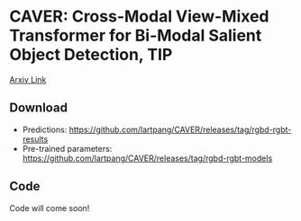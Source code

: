 # CAVER: Cross-Modal View-Mixed Transformer for Bi-Modal Salient Object Detection, TIP

[Arxiv Link](https://arxiv.org/abs/2112.02363)

## Download

- Predictions: https://github.com/lartpang/CAVER/releases/tag/rgbd-rgbt-results
- Pre-trained parameters: https://github.com/lartpang/CAVER/releases/tag/rgbd-rgbt-models

## Code

Code will come soon!
